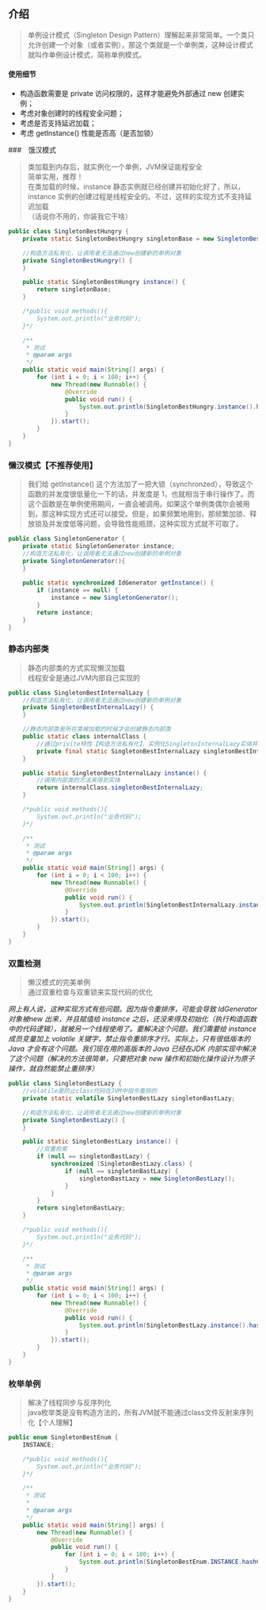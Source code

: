 ## 介绍
> 单例设计模式（Singleton Design Pattern）理解起来非常简单。一个类只允许创建一个对象（或者实例），那这个类就是一个单例类，这种设计模式就叫作单例设计模式，简称单例模式。

#### 使用细节
* 构造函数需要是 private 访问权限的，这样才能避免外部通过 new 创建实例；
* 考虑对象创建时的线程安全问题；
* 考虑是否支持延迟加载；
* 考虑 getInstance() 性能是否高（是否加锁）

###　饿汉模式

> 类加载到内存后，就实例化一个单例，JVM保证能程安全<br>
> 简单实用，推荐！<br>
> 在类加载的时候，instance 静态实例就已经创建并初始化好了，所以，instance 实例的创建过程是线程安全的。不过，这样的实现方式不支持延迟加载<br>
> （话说你不用的，你装我它干啥）
```java
public class SingletonBestHungry {
    private static SingletonBestHungry singletonBase = new SingletonBestHungry();

    //构造方法私有化，让调用者无法通过new创建新的单例对象
    private SingletonBestHungry() {
    }

    public static SingletonBestHungry instance() {
        return singletonBase;
    }

    /*public void methods(){
        System.out.println("业务代码");
    }*/

    /**
     * 测试
     * @param args
     */
    public static void main(String[] args) {
        for (int i = 0; i < 100; i++) {
            new Thread(new Runnable() {
                @Override
                public void run() {
                    System.out.println(SingletonBestHungry.instance().hashCode());
                }
            }).start();
        }
    }
}
```

### 懒汉模式【不推荐使用】

> 我们给 getInstance() 这个方法加了一把大锁（synchronzed），导致这个函数的并发度很低量化一下的话，并发度是 1，也就相当于串行操作了。而这个函数是在单例使用期间，一直会被调用。如果这个单例类偶尔会被用到，那这种实现方式还可以接受。但是，如果频繁地用到，那频繁加锁、释放锁及并发度低等问题，会导致性能瓶颈，这种实现方式就不可取了。
```java
public class SingletonGenerator {
    private static SingletonGenerator instance;
    //构造方法私有化，让调用者无法通过new创建新的单例对象
    private SingletonGenerator(){
    }
    
    public static synchronized IdGenerator getInstance() {
        if (instance == null) {
            instance = new SingletonGenerator();
        }
        return instance;
    }
}
```

### 静态内部类

> 静态内部类的方式实现懒汉加载<br>
> 线程安全是通过JVM内部自己实现的
```java
public class SingletonBestInternalLazy {
    //构造方法私有化，让调用者无法通过new创建新的单例对象
    private SingletonBestInternalLazy() {
    }

    //静态内部类是所在类被加载的时候才会创建静态内部类
    public static class internalClass {
        //通过privite特性【构造方法私有化】，实例化SingletonInternalLazy实体并通过final static让其实体不能被修改
        private final static SingletonBestInternalLazy singletonBestInternalLazy = new SingletonBestInternalLazy();
    }

    public static SingletonBestInternalLazy instance() {
        //调用内部类的方法来得到实体
        return internalClass.singletonBestInternalLazy;
    }

    /*public void methods(){
        System.out.println("业务代码");
    }*/

    /**
     * 测试
     * @param args
     */
    public static void main(String[] args) {
        for (int i = 0; i < 100; i++) {
            new Thread(new Runnable() {
                @Override
                public void run() {
                    System.out.println(SingletonBestInternalLazy.instance().hashCode());
                }
            }).start();
        }
    }
}
```

### 双重检测

> 懒汉模式的完美单例<br>
> 通过双重检查与双重锁来实现代码的优化<br>

*网上有人说，这种实现方式有些问题。因为指令重排序，可能会导致 IdGenerator 对象被new 出来，并且赋值给 instance 之后，还没来得及初始化（执行构造函数中的代码逻辑），就被另一个线程使用了。要解决这个问题，我们需要给 instance 成员变量加上 volatile 关键字，禁止指令重排序才行。实际上，只有很低版本的 Java 才会有这个问题。我们现在用的高版本的 Java 已经在JDK 内部实现中解决了这个问题（解决的方法很简单，只要把对象 new 操作和初始化操作设计为原子操作，就自然能禁止重排序）*
```java
public class SingletonBestLazy {
    //volatile是防止class代码在JVM中指令重排的
    private static volatile SingletonBestLazy singletonBastLazy;

    //构造方法私有化，让调用者无法通过new创建新的单例对象
    private SingletonBestLazy() {
    }

    public static SingletonBestLazy instance() {
        //双重检索
        if (null == singletonBastLazy) {
            synchronized (SingletonBestLazy.class) {
                if (null == singletonBastLazy) {
                    singletonBastLazy = new SingletonBestLazy();
                }
            }
        }
        return singletonBastLazy;
    }

    /*public void methods(){
        System.out.println("业务代码");
    }*/

    /**
     * 测试
     * @param args
     */
    public static void main(String[] args) {
        for (int i = 0; i < 100; i++) {
            new Thread(new Runnable() {
                @Override
                public void run() {
                    System.out.println(SingletonBestLazy.instance().hashCode());
                }
            }).start();
        }
    }
}
```

### 枚举单例

> 解决了线程同步与反序列化<br>
> java枚举类是没有构造方法的，所有JVM就不能通过class文件反射来序列化【个人理解】
```java
public enum SingletonBestEnum {
    INSTANCE;

    /*public void methods(){
        System.out.println("业务代码");
    }*/

    /**
     * 测试
     *
     * @param args
     */
    public static void main(String[] args) {
        new Thread(new Runnable() {
            @Override
            public void run() {
                for (int i = 0; i < 100; i++) {
                    System.out.println(SingletonBestEnum.INSTANCE.hashCode());
                }
            }
        }).start();
    }
}
```